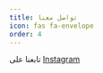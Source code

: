 ```yaml
---
title: تواصل معنا
icon: fas fa-envelope
order: 4
---
```


تابعنا على [Instagram](https://instagram.com/alahliyakwt)
